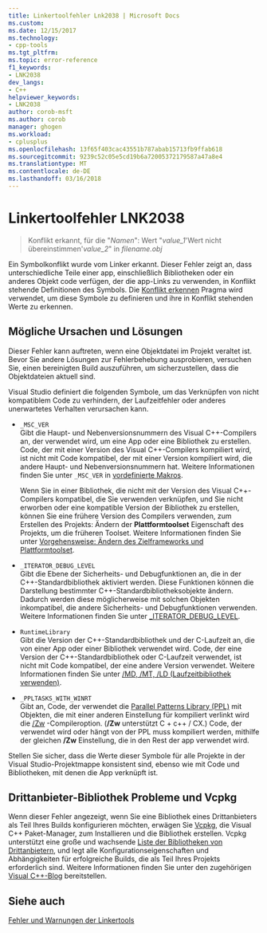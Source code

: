 ```yaml
---
title: Linkertoolfehler Lnk2038 | Microsoft Docs
ms.custom: 
ms.date: 12/15/2017
ms.technology:
- cpp-tools
ms.tgt_pltfrm: 
ms.topic: error-reference
f1_keywords:
- LNK2038
dev_langs:
- C++
helpviewer_keywords:
- LNK2038
author: corob-msft
ms.author: corob
manager: ghogen
ms.workload:
- cplusplus
ms.openlocfilehash: 13f65f403cac43551b787abab15713fb9ffab618
ms.sourcegitcommit: 9239c52c05e5cd19b6a72005372179587a47a8e4
ms.translationtype: MT
ms.contentlocale: de-DE
ms.lasthandoff: 03/16/2018
---
```

# <a name="linker-tools-error-lnk2038"></a>Linkertoolfehler LNK2038

> Konflikt erkannt, für die "*Namen*": Wert "*value_1*'Wert nicht übereinstimmen'*value_2*" in *filename.obj*

Ein Symbolkonflikt wurde vom Linker erkannt. Dieser Fehler zeigt an, dass unterschiedliche Teile einer app, einschließlich Bibliotheken oder ein anderes Objekt code verfügen, der die app-Links zu verwenden, in Konflikt stehende Definitionen des Symbols. Die [Konflikt erkennen](../../preprocessor/detect-mismatch.md) Pragma wird verwendet, um diese Symbole zu definieren und ihre in Konflikt stehenden Werte zu erkennen.

## <a name="possible-causes-and-solutions"></a>Mögliche Ursachen und Lösungen

Dieser Fehler kann auftreten, wenn eine Objektdatei im Projekt veraltet ist. Bevor Sie andere Lösungen zur Fehlerbehebung ausprobieren, versuchen Sie, einen bereinigten Build auszuführen, um sicherzustellen, dass die Objektdateien aktuell sind.

Visual Studio definiert die folgenden Symbole, um das Verknüpfen von nicht kompatiblem Code zu verhindern, der Laufzeitfehler oder anderes unerwartetes Verhalten verursachen kann.

- `_MSC_VER`  
   Gibt die Haupt- und Nebenversionsnummern des Visual C++-Compilers an, der verwendet wird, um eine App oder eine Bibliothek zu erstellen. Code, der mit einer Version des Visual C++-Compilers kompiliert wird, ist nicht mit Code kompatibel, der mit einer Version kompiliert wird, die andere Haupt- und Nebenversionsnummern hat. Weitere Informationen finden Sie unter `_MSC_VER` in [vordefinierte Makros](../../preprocessor/predefined-macros.md).

   Wenn Sie in einer Bibliothek, die nicht mit der Version des Visual C++-Compilers kompatibel, die Sie verwenden verknüpfen, und Sie nicht erworben oder eine kompatible Version der Bibliothek zu erstellen, können Sie eine frühere Version des Compilers verwenden, zum Erstellen des Projekts: Ändern der **Plattformtoolset** Eigenschaft des Projekts, um die früheren Toolset. Weitere Informationen finden Sie unter [Vorgehensweise: Ändern des Zielframeworks und Plattformtoolset](../../build/how-to-modify-the-target-framework-and-platform-toolset.md).

- `_ITERATOR_DEBUG_LEVEL`  
   Gibt die Ebene der Sicherheits- und Debugfunktionen an, die in der C++-Standardbibliothek aktiviert werden. Diese Funktionen können die Darstellung bestimmter C++-Standardbibliotheksobjekte ändern. Dadurch werden diese möglicherweise mit solchen Objekten inkompatibel, die andere Sicherheits- und Debugfunktionen verwenden. Weitere Informationen finden Sie unter [_ITERATOR_DEBUG_LEVEL](../../standard-library/iterator-debug-level.md).

- `RuntimeLibrary`  
   Gibt die Version der C++-Standardbibliothek und der C-Laufzeit an, die von einer App oder einer Bibliothek verwendet wird. Code, der eine Version der C++-Standardbibliothek oder C-Laufzeit verwendet, ist nicht mit Code kompatibel, der eine andere Version verwendet. Weitere Informationen finden Sie unter [/MD, /MT, /LD (Laufzeitbibliothek verwenden)](../../build/reference/md-mt-ld-use-run-time-library.md).

- `_PPLTASKS_WITH_WINRT`  
   Gibt an, Code, der verwendet die [Parallel Patterns Library (PPL)](../../parallel/concrt/parallel-patterns-library-ppl.md) mit Objekten, die mit einer anderen Einstellung für kompiliert verlinkt wird die [/Zw](../../build/reference/zw-windows-runtime-compilation.md) -Compileroption. (**/Zw** unterstützt C + c++ / CX.) Code, der verwendet wird oder hängt von der PPL muss kompiliert werden, mithilfe der gleichen **/Zw** Einstellung, die in den Rest der app verwendet wird.

Stellen Sie sicher, dass die Werte dieser Symbole für alle Projekte in der Visual Studio-Projektmappe konsistent sind, ebenso wie mit Code und Bibliotheken, mit denen die App verknüpft ist.

## <a name="third-party-library-issues-and-vcpkg"></a>Drittanbieter-Bibliothek Probleme und Vcpkg

Wenn dieser Fehler angezeigt, wenn Sie eine Bibliothek eines Drittanbieters als Teil Ihres Builds konfigurieren möchten, erwägen Sie [Vcpkg](../../vcpkg.md), die Visual C++ Paket-Manager, zum Installieren und die Bibliothek erstellen. Vcpkg unterstützt eine große und wachsende [Liste der Bibliotheken von Drittanbietern](https://github.com/Microsoft/vcpkg/tree/master/ports), und legt alle Konfigurationseigenschaften und Abhängigkeiten für erfolgreiche Builds, die als Teil Ihres Projekts erforderlich sind. Weitere Informationen finden Sie unter den zugehörigen [Visual C++-Blog](https://blogs.msdn.microsoft.com/vcblog/2016/09/19/vcpkg-a-tool-to-acquire-and-build-c-open-source-libraries-on-windows/) bereitstellen.

## <a name="see-also"></a>Siehe auch

[Fehler und Warnungen der Linkertools](../../error-messages/tool-errors/linker-tools-errors-and-warnings.md)
